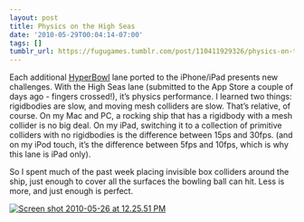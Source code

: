 ```yaml
---
layout: post
title: Physics on the High Seas
date: '2010-05-29T00:04:14-07:00'
tags: []
tumblr_url: https://fugugames.tumblr.com/post/110411929326/physics-on-the-high-seas
---
```

Each additional [HyperBowl](http://itunes.apple.com/us/app/hyperbowl/id344209253?mt=8) lane ported to the iPhone/iPad presents new challenges. With the High Seas lane (submitted to the App Store a couple of days ago - fingers crossed!), it’s physics performance. I learned two things: rigidbodies are slow, and moving mesh colliders are slow. That’s relative, of course. On my Mac and PC, a rocking ship that has a rigidbody with a mesh collider is no big deal. On my iPad, switching it to a collection of primitive colliders with no rigidbodies is the difference between 15ps and 30fps. (and on my iPod touch, it’s the difference between 5fps and 10fps, which is why this lane is iPad only).

So I spent much of the past week placing invisible box colliders around the ship, just enough to cover all the surfaces the bowling ball can hit. Less is more, and just enough is perfect.

[![](http://itshardtofondlepenguins.com/wp-content/uploads/2010/05/Screen-shot-2010-05-26-at-12.25.51-PM.png "Screen shot 2010-05-26 at 12.25.51 PM")](http://itshardtofondlepenguins.com/wp-content/uploads/2010/05/Screen-shot-2010-05-26-at-12.25.51-PM.png)

